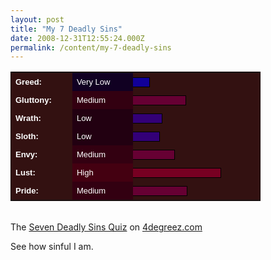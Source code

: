 ```yaml
---
layout: post
title: "My 7 Deadly Sins"
date: 2008-12-31T12:55:24.000Z
permalink: /content/my-7-deadly-sins
---
```


<table style="width: 400px; background-color: #000000; border: 1px solid #110000;" cellspacing="1"><tr><td style="width: 85px; border: none; padding: 7px; background-color: #331111;"><b style="color: #ffffff; font: bold 13px arial, 'sans serif';">Greed:</b></td><td style="background: #110022; width: 85px; border: none; font: normal 13px arial, 'sans serif'; padding: 7px; color: #ffffff;">Very Low
</td><td style="border: none; background-color: #331111; width: 200px; vertical-align: middle; padding: 5px; padding-left: 0px;"><div style="height: 14px; border: 1px solid #000000; border-left: none; font-size: 8px; padding: 0px; line-height: 8px; width: 26px; background: #110099;">&nbsp;</div></td></tr><tr><td style="width: 85px; border: none; padding: 7px; background-color: #331111;"><b style="color: #ffffff; font: bold 13px arial, 'sans serif';">Gluttony:</b></td><td style="background: #330011; width: 85px; border: none; font: normal 13px arial, 'sans serif'; padding: 7px; color: #ffffff;">Medium
</td><td style="border: none; background-color: #331111; width: 200px; vertical-align: middle; padding: 5px; padding-left: 0px;"><div style="height: 14px; border: 1px solid #000000; border-left: none; font-size: 8px; padding: 0px; line-height: 8px; width: 84px; background: #660033;">&nbsp;</div></td></tr><tr><td style="width: 85px; border: none; padding: 7px; background-color: #331111;"><b style="color: #ffffff; font: bold 13px arial, 'sans serif';">Wrath:</b></td><td style="background: #220011; width: 85px; border: none; font: normal 13px arial, 'sans serif'; padding: 7px; color: #ffffff;">Low
</td><td style="border: none; background-color: #331111; width: 200px; vertical-align: middle; padding: 5px; padding-left: 0px;"><div style="height: 14px; border: 1px solid #000000; border-left: none; font-size: 8px; padding: 0px; line-height: 8px; width: 46px; background: #330077;">&nbsp;</div></td></tr><tr><td style="width: 85px; border: none; padding: 7px; background-color: #331111;"><b style="color: #ffffff; font: bold 13px arial, 'sans serif';">Sloth:</b></td><td style="background: #220011; width: 85px; border: none; font: normal 13px arial, 'sans serif'; padding: 7px; color: #ffffff;">Low
</td><td style="border: none; background-color: #331111; width: 200px; vertical-align: middle; padding: 5px; padding-left: 0px;"><div style="height: 14px; border: 1px solid #000000; border-left: none; font-size: 8px; padding: 0px; line-height: 8px; width: 42px; background: #330077;">&nbsp;</div></td></tr><tr><td style="width: 85px; border: none; padding: 7px; background-color: #331111;"><b style="color: #ffffff; font: bold 13px arial, 'sans serif';">Envy:</b></td><td style="background: #330011; width: 85px; border: none; font: normal 13px arial, 'sans serif'; padding: 7px; color: #ffffff;">Medium
</td><td style="border: none; background-color: #331111; width: 200px; vertical-align: middle; padding: 5px; padding-left: 0px;"><div style="height: 14px; border: 1px solid #000000; border-left: none; font-size: 8px; padding: 0px; line-height: 8px; width: 66px; background: #660033;">&nbsp;</div></td></tr><tr><td style="width: 85px; border: none; padding: 7px; background-color: #331111;"><b style="color: #ffffff; font: bold 13px arial, 'sans serif';">Lust:</b></td><td style="background: #440011; width: 85px; border: none; font: normal 13px arial, 'sans serif'; padding: 7px; color: #ffffff;">High
</td><td style="border: none; background-color: #331111; width: 200px; vertical-align: middle; padding: 5px; padding-left: 0px;"><div style="height: 14px; border: 1px solid #000000; border-left: none; font-size: 8px; padding: 0px; line-height: 8px; width: 140px; background: #770022;">&nbsp;</div></td></tr><tr><td style="width: 85px; border: none; padding: 7px; background-color: #331111;"><b style="color: #ffffff; font: bold 13px arial, 'sans serif';">Pride:</b></td><td style="background: #330011; width: 85px; border: none; font: normal 13px arial, 'sans serif'; padding: 7px; color: #ffffff;">Medium
</td><td style="border: none; background-color: #331111; width: 200px; vertical-align: middle; padding: 5px; padding-left: 0px;"><div style="height: 14px; border: 1px solid #000000; border-left: none; font-size: 8px; padding: 0px; line-height: 8px; width: 86px; background: #660033;">&nbsp;</div></td></tr></table><br>
The <a href="http://www.4degreez.com/misc/seven_deadly_sins.html" target="_top">Seven Deadly Sins Quiz</a> on <a href="http://www.4degreez.com/">4degreez.com</a>

See how sinful I am.
